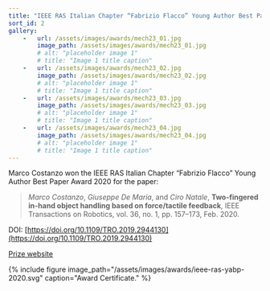 ```yaml
---
title: "IEEE RAS Italian Chapter “Fabrizio Flacco” Young Author Best Paper Award 2020"
sort_id: 2
gallery:
    -   url: /assets/images/awards/mech23_01.jpg
        image_path: /assets/images/awards/mech23_01.jpg
        # alt: "placeholder image 1"
        # title: "Image 1 title caption"
    -   url: /assets/images/awards/mech23_02.jpg
        image_path: /assets/images/awards/mech23_02.jpg
        # alt: "placeholder image 1"
        # title: "Image 1 title caption"
    -   url: /assets/images/awards/mech23_03.jpg
        image_path: /assets/images/awards/mech23_03.jpg
        # alt: "placeholder image 1"
        # title: "Image 1 title caption"
    -   url: /assets/images/awards/mech23_04.jpg
        image_path: /assets/images/awards/mech23_04.jpg
        # alt: "placeholder image 1"
        # title: "Image 1 title caption"
---
```


<!-- This is to open links in a new tab
<base target="_blank">  -->

Marco Costanzo won the IEEE RAS Italian Chapter “Fabrizio Flacco” Young Author Best Paper
Award 2020 for the paper:

> *Marco Costanzo*, *Giuseppe De Maria*, and *Ciro Natale*, **Two-fingered in-hand object handling based on force/tactile feedback**, IEEE Transactions on Robotics, vol. 36, no. 1, pp. 157–173, Feb. 2020.

DOI: [https://doi.org/10.1109/TRO.2019.2944130](https://doi.org/10.1109/TRO.2019.2944130)

[Prize website](https://r8.ieee.org/italy-ras/fabrizio-flacco-yabp-award/)

{% include figure image_path="/assets/images/awards/ieee-ras-yabp-2020.svg" caption="Award Certificate." %}



